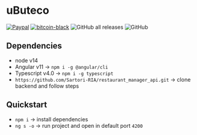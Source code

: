 # uButeco

[![Paypal](https://img.shields.io/badge/support-PayPal-blue?logo=PayPal&style=flat-square&label=Donate)](https://www.paypal.com/donate?hosted_button_id=AVLYA9GPR8C6E)
[![bitcoin-black](https://img.shields.io/badge/btc-18piQ9NhZhBm1Msba9sFfffVxfjxFLX5Mr-informational)](https://github.com/Sartori-RIA/restaurant_manager_api/blob/master/bitcoin-address.txt)
![GitHub all releases](https://img.shields.io/github/downloads/sartori-ria/ubuteco_spa/total)
![GitHub](https://img.shields.io/github/license/sartori-ria/ubuteco_spa)

## Dependencies

+ node v14
+ Angular v11 -> `npm i -g @angular/cli`
+ Typescript v4.0 -> `npm i -g typescript`
+ `https://github.com/Sartori-RIA/restaurant_manager_api.git` -> clone backend and follow steps

## Quickstart

+ `npm i` -> install dependencies
+ `ng s -o` -> run project and open in default port `4200`
